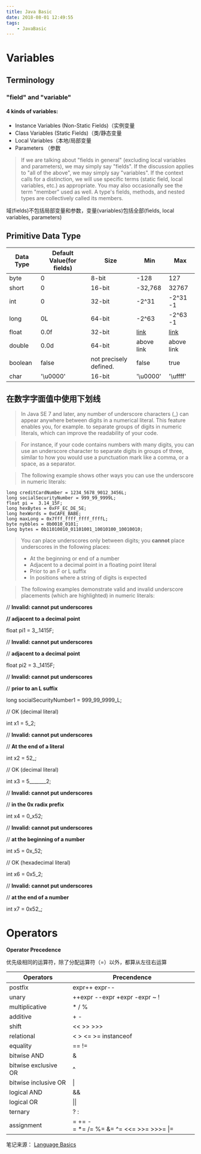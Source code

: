 ```yaml
---
title: Java Basic
date: 2018-08-01 12:49:55
tags:
    - JavaBasic
---
```


# Variables
## Terminology

### "field" and "variable"
#### 4 kinds of variables:
* Instance Variables (Non-Static Fields)（实例变量
* Class Variables (Static Fields)（类/静态变量
* Local Variables（本地/局部变量 
* Parameters （参数
>If we are talking about "fields in general" (excluding local variables and parameters), we may simply say "fields". If the discussion applies to "all of the above", we may simply say "variables". If the context calls for a distinction, we will use specific terms (static field, local variables, etc.) as appropriate. You may also occasionally see the term "member" used as well. A type's fields, methods, and nested types are collectively called its members.

域(fields)不包括局部变量和参数，变量(variables)包括全部(fields, local variables, parameters)

## Primitive Data Type
Data Type | Default Value(for fields) | Size | Min | Max
-------------- | ------------------------------ | ---- | --- | ---
byte | 0 | 8-bit| -128 | 127
short | 0 | 16-bit | -32,768 | 32767
int | 0 | 32-bit |  -2^31 |  -2^31 -1
long | 0L | 64-bit | -2^63 |  -2^63 -1
float | 0.0f | 32-bit | [link](https://docs.oracle.com/javase/specs/jls/se7/html/jls-4.html#jls-4.2.3) | [link](https://docs.oracle.com/javase/specs/jls/se7/html/jls-4.html#jls-4.2.3)
double | 0.0d | 64-bit | above link | above link 
boolean | false |  not precisely defined. | false | true
char | '\u0000' | 16-bit | '\u0000' | '\uffff'

## 在数字字面值中使用下划线
>In Java SE 7 and later, any number of underscore characters (_) can appear anywhere between digits in a numerical literal. This feature enables you, for example. to separate groups of digits in numeric literals, which can improve the readability of your code.

>For instance, if your code contains numbers with many digits, you can use an underscore character to separate digits in groups of three, similar to how you would use a punctuation mark like a comma, or a space, as a separator.

>The following example shows other ways you can use the underscore in numeric literals:
```angular2html
long creditCardNumber = 1234_5678_9012_3456L;
long socialSecurityNumber = 999_99_9999L;
float pi =  3.14_15F;
long hexBytes = 0xFF_EC_DE_5E;
long hexWords = 0xCAFE_BABE;
long maxLong = 0x7fff_ffff_ffff_ffffL;
byte nybbles = 0b0010_0101;
long bytes = 0b11010010_01101001_10010100_10010010;
```

>You can place underscores only between digits; you **cannot** place underscores in the following places:
>* At the beginning or end of a number
>* Adjacent to a decimal point in a floating point literal
>* Prior to an F or L suffix
>* In positions where a string of digits is expected

>The following examples demonstrate valid and invalid underscore placements (which are highlighted) in numeric literals:


// **Invalid: cannot put underscores**

__// adjacent to a decimal point__

float pi1 = 3_.1415F;

// **Invalid: cannot put underscores**
 
// **adjacent to a decimal point**

float pi2 = 3._1415F;

// **Invalid: cannot put underscores**
 
// **prior to an L suffix**

long socialSecurityNumber1 = 999_99_9999_L;


// OK (decimal literal)

int x1 = 5_2;

// **Invalid: cannot put underscores**

// **At the end of a literal**

int x2 = 52_;

// OK (decimal literal)

int x3 = 5_______2;


// **Invalid: cannot put underscores**

// **in the 0x radix prefix**

int x4 = 0_x52;

// **Invalid: cannot put underscores**

// **at the beginning of a number**

int x5 = 0x_52;

// OK (hexadecimal literal)

int x6 = 0x5_2;
 
// **Invalid: cannot put underscores**

// **at the end of a number**

int x7 = 0x52_;


# Operators
**Operator Precedence**

优先级相同的运算符，除了分配运算符（=）以外，都算从左往右运算

Operators | Precendence
------------- | ------------------
postfix | expr++&nbsp;expr\-\-  
unary | ++expr&nbsp;\-\-expr&nbsp;+expr&nbsp;-expr&nbsp;~&nbsp;!
multiplicative | *&nbsp;/&nbsp;%
additive | +&nbsp;-
shift | <<&nbsp;>>&nbsp;>>>
relational | <&nbsp;>&nbsp;<=&nbsp;>=&nbsp;instanceof
equality | ==&nbsp;!=
bitwise AND | &
bitwise exclusive OR | ^
bitwise inclusive OR | &#124;
logical AND | &&
logical OR | &#124;&#124;
ternary | ? :
assignment | =&nbsp;+=&nbsp;-=&nbsp;*=&nbsp;/=&nbsp;%=&nbsp;&=&nbsp;^=&nbsp;<<=&nbsp;>>=&nbsp;>>>=&nbsp;&#124;=

笔记来源： [Language Basics](https://docs.oracle.com/javase/tutorial/java/nutsandbolts/index.html)

